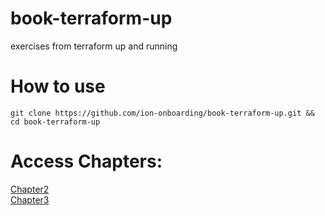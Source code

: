 # book-terraform-up
exercises from terraform up and running

# How to use
```
git clone https://github.com/ion-onboarding/book-terraform-up.git && cd book-terraform-up
```

# Access Chapters:
[Chapter2](https://github.com/ion-onboarding/book-terraform-up/tree/main/ch2)\
[Chapter3](https://github.com/ion-onboarding/book-terraform-up/tree/main/ch3)
